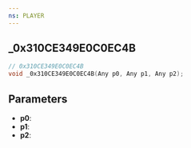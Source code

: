 ```yaml
---
ns: PLAYER
---
```

## _0x310CE349E0C0EC4B

```c
// 0x310CE349E0C0EC4B
void _0x310CE349E0C0EC4B(Any p0, Any p1, Any p2);
```

## Parameters
* **p0**:
* **p1**:
* **p2**:

